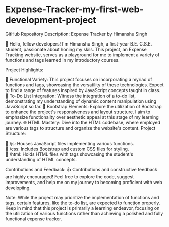 # Expense-Tracker-my-first-web-development-project


GitHub Repository Description: Expense Tracker by Himanshu Singh

👋 Hello, fellow developers! I'm Himanshu Singh, a first-year B.E. C.S.E. student, passionate about honing my skils. This project, an Expense Tracking website, serves as a playground for me to implement a variety of functions and tags learned in my introductory courses.

Project Highlights:

🚀 Functional Variety: This project focuses on incorporating a myriad of functions and tags, showcasing the versatility of these technologies. Expect to find a range of features inspired by JavaScript concepts taught in class.
📝 To-Do List Integration: Witness the integration of a to-do list, demonstrating my understanding of dynamic content manipulation using JavaScript so far.
🔗 Bootstrap Elements: Explore the utilization of Bootstrap to enhance the project's responsiveness and layout structure. I aim to emphasize functionality over aesthetic appeal at this stage of my learning journey.
🌐 HTML Mastery: Dive into the HTML codebase, where employed are various tags to structure and organize the website's content.
Project Structure:

📁 /js: Houses JavaScript files implementing various functions.
<br>
📁 /css: Includes Bootstrap and custom CSS files for styling.
<br>
📁 /html: Holds HTML files with tags showcasing the student's understanding of HTML concepts.

Contributions and Feedback:
👍 Contributions and constructive feedback are highly encouraged! Feel free to explore the code, suggest improvements, and help me on my journey to becoming proficient with web developiing.


Note: While the project may prioritize the implementation of functions and tags, certain features, like the to-do list, are expected to function properly. Keep in mind that this project is primarily a learning endeavor, focusing on the utilization of various functions rather than achieving a polished and fully functional expense tracker.
